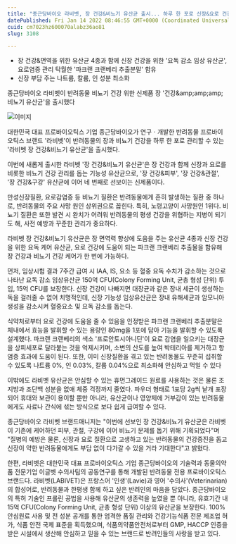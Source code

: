 ```yaml
---
title: "종근당바이오 라비벳, 장 건강&비뇨기 유산균 출시... 하루 한 포로 신장&요로 건강 관리"
datePublished: Fri Jan 14 2022 08:46:55 GMT+0000 (Coordinated Universal Time)
cuid: cm7023hz600070alabz36ao81
slug: 3108

---
```



- 장 건강&면역을 위한 유산균 4종과 함께 신장 건강을 위한 '요독 감소 임상 유산균', 요로염증 관리 탁월한 '파크랜 크랜베리 추출분말' 함유
- 신장 부담 주는 나트륨, 칼륨, 인 성분 최소화

종근당바이오 라비벳이 반려동물 비뇨기 건강 위한 신제품 장 '건강&amp;amp;amp;amp;비뇨기 유산균'을 출시했다

![이미지](https://cdn.hashnode.com/res/hashnode/image/upload/v1739252607307/06e62c84-eaa8-4920-b794-9db29c4a4760.jpeg)

대한민국 대표 프로바이오틱스 기업 종근당바이오가 연구ㆍ개발한 반려동물 프로바이오틱스 브랜드 '라비벳'이 반려동물의 장과 비뇨기 건강을 하루 한 포로 관리할 수 있는 '라비벳 장 건강&비뇨기 유산균'을 출시했다.

이번에 새롭게 출시한 라비벳 '장 건강&비뇨기 유산균'은 장 건강과 함께 신장과 요로를 비롯한 비뇨기 건강 관리를 돕는 기능성 유산균으로, '장 건강&피부', '장 건강&관절', '장 건강&구강' 유산균에 이어 네 번째로 선보이는 신제품이다.

만성신장질환, 요로감염증 등 비뇨기 질환은 반려동물에게 흔히 발생하는 질환 중 하나로, 반려동물의 주요 사망 원인 상위권으로 꼽힌다. 특히, 노령고양이 사망원인 1위다. 비뇨기 질환은 또한 발견 시 완치가 어려워 반려동물의 평생 건강을 위협하는 지병이 되기도 해, 사전 예방과 꾸준한 관리가 중요하다.

라비벳 장 건강&비뇨기 유산균은 장 면역력 향상에 도움을 주는 유산균 4종과 신장 건강을 위한 요독 케어 유산균, 요로 건강에 도움이 되는 파크랜 크랜베리 추출물을 함유해 장 건강과 비뇨기 건강 케어가 한 번에 가능하다.

먼저, 임상시험 결과 7주간 급여 시 IAA, IS, 요소 등 혈중 요독 수치가 감소하는 것으로 나타난 요독 감소 임상유산균 150억 CFU(Colony Forming Unit, 균총 형성 단위) 투입, 15억 CFU를 보장한다. 신장 건강이 나빠지면 대장균과 같은 장내 세균이 생성하는 독을 걸러줄 수 없어 치명적인데, 신장 기능성 임상유산균은 장내 유해세균과 암모니아 생성을 감소시켜 혈중요소 및 요독 감소를 돕는다.

식약처로부터 요로 건강에 도움을 줄 수 있음을 인정받은 파크랜 크랜베리 추출분말은 체내에서 효능을 발휘할 수 있는 용량인 80mg을 1포에 담아 기능을 발휘할 수 있도록 설계했다. 파크랜 크랜베리의 색소 '프로안토시아니딘'이 요로 감염을 일으키는 대장균을 상피세포로 달라붙는 것을 억제시키며, 소변의 산도를 높여 박테리아를 제거하고 항염증 효과에 도움이 된다. 또한, 이미 신장질환을 겪고 있는 반려동물도 꾸준히 섭취할 수 있도록 나트륨 0%, 인 0.03%, 칼륨 0.04%으로 최소화해 안심하고 먹일 수 있다

이밖에도 라비벳 유산균은 안심할 수 있는 휴먼그레이드 원료를 사용하는 것은 물론 조지방과 조단백 성분을 없애 체중 걱정까지 줄였다. 파우더 형태로 1포당 2g씩 낱개 포장되어 휴대와 보관이 용이할 뿐만 아니라, 유산균이나 영양제에 거부감이 있는 반려동물에게도 사료나 간식에 섞는 방식으로 보다 쉽게 급여할 수 있다.

종근당바이오 라비벳 브랜드매니저는 "이번에 선보인 장 건강&비뇨기 유산균은 라비벳이 기존에 케어하던 피부, 관절, 구강에 이어 비뇨기 문제를 돕기 위해 기획되었다"며 "질병의 예방은 물론, 신장과 요로 질환으로 고생하고 있는 반려동물의 건강증진을 돕고 신장이 약한 반려동물에게도 부담 없이 다가갈 수 있을 거라 기대한다"고 밝혔다.

한편, 라비벳은 대한민국 대표 프로바이오틱스 기업 종근당바이오의 기술력과 동물의약품 전문기업 이글벳 수의사팀의 공동연구를 통해 개발된 반려동물 전용 프로바이오틱스 브랜드다. 라비벳(LABIVET)은 프랑스어 '인생'(Lavie)과 영어 '수의사'(Veterinarian)의 합성어로, 반려동물과 한평생 함께 하고 싶은 반려인의 마음을 담았다. 종근당바이오의 특허 기술인 프롤린 공법을 사용해 유산균의 생존력을 높였을 뿐 아니라, 유효기간 내 15억 CFU(Colony Forming Unit, 균총 형성 단위) 이상의 유산균을 보장한다. 100% 안심원료 사용 및 전 성분 공개를 통한 엄격한 품질 관리와 건강기능식품 전문 제조업 허가, 식품 안전 국제 표준을 획득했으며, 식품의약품안전처로부터 GMP, HACCP 인증을 받은 시설에서 생산해 안심하고 믿을 수 있는 브랜드로 반려인들의 사랑을 받고 있다.